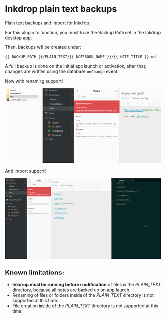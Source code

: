 # Inkdrop plain text backups

Plain text backups and import for Inkdrop.

For this plugin to function, you must have the Backup Path set in the Inkdrop desktop app.

Then, backups will be created under:

```
{{ BACKUP_PATH }}/PLAIN_TEXT/{{ NOTEBOOK_NAME }}/{{ NOTE_TITLE }}.md
```

A full backup is done on the initial app launch or activation, after that, changes are written using the database `onChange` event.

Now with renaming support!

![Renaming demo](assets/inkdrop_plain_text_backups_renaming_demo.gif)

And import support!

![Import demo](assets/inkdrop_plain_text_backups_import_demo.gif)

## Known limitations:

-   **Inkdrop must be running before modification** of files in the _PLAIN_TEXT_ directory, because all notes are backed up on app launch.
-   Renaming of files or folders inside of the _PLAIN_TEXT_ directory is not supported at this time.
-   File creation inside of the _PLAIN_TEXT_ directory is not supported at this time.
